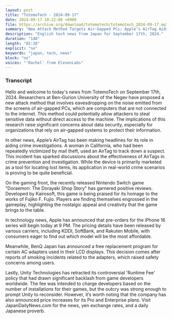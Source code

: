 ```yaml
---
layout: post
title: "TotemoTech - 2024-09-17"
date: 2024-09-17 10:22:08 +0900
file: https://archive.org/download/totemotech/totemotech_2024-09-17.mp3
summary: "New Attack Method Targets Air-Gapped PCs; Apple’s AirTag Aids in Crime Investigations, & more…"
description: "English tech news from Japan for September 17th, 2024."
duration: "148"
length: "02:28"
explicit: "no"
keywords: "japan, tech, news"
block: "no"
voices: "'Rachel' from ElevenLabs"
---
```


### Transcript

Hello and welcome to today's news from TotemoTech on September 17th, 2024. Researchers at Ben-Gurion University of the Negev have proposed a new attack method that involves eavesdropping on the noise emitted from the screens of air-gapped PCs, which are computers that are not connected to the internet. This method could potentially allow attackers to steal sensitive data without direct access to the machine. The implications of this research raise significant concerns about data security, especially for organizations that rely on air-gapped systems to protect their information.

In other news, Apple’s AirTag has been making headlines for its role in aiding crime investigations. A woman in California, who had been repeatedly victimized by mail theft, used an AirTag to track down a suspect. This incident has sparked discussions about the effectiveness of AirTags in crime prevention and investigation. While the device is primarily marketed as a tool for locating lost items, its application in real-world crime scenarios is proving to be quite beneficial.

On the gaming front, the recently released Nintendo Switch game "Doraemon: The Dorayaki Shop Story" has garnered positive reviews. Developed by Kairosoft, this game is being praised for its homage to the works of Fujiko F. Fujio. Players are finding themselves engrossed in the gameplay, highlighting the nostalgic appeal and creativity that the game brings to the table.

In technology news, Apple has announced that pre-orders for the iPhone 16 series will begin today at 9 PM. The pricing details have been released by various carriers, including KDDI, SoftBank, and Rakuten Mobile, with consumers eager to find out which model will be the most affordable.

Meanwhile, BenQ Japan has announced a free replacement program for certain AC adapters used in their LCD displays. This decision comes after reports of smoking incidents related to the adapters, which raised safety concerns among users.

Lastly, Unity Technologies has retracted its controversial 'Runtime Fee' policy that had drawn significant backlash from game developers worldwide. The fee was intended to charge developers based on the number of installations for their games, but the outcry was strong enough to prompt Unity to reconsider. However, it’s worth noting that the company has also announced price increases for its Pro and Enterprise plans.   Visit JapanDailyNews.com for the news, yen exchange rates, and a daily Japanese proverb.
